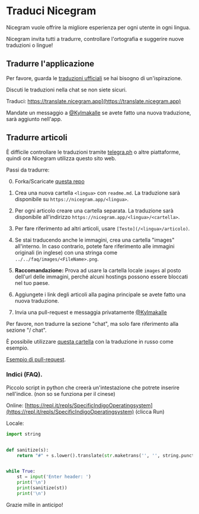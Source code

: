 # Traduci Nicegram
Nicegram vuole offrire la migliore esperienza per ogni utente in ogni lingua.

Nicegram invita tutti a tradurre, controllare l'ortografia e suggerire nuove traduzioni o lingue!

## Tradurre l'applicazione

Per favore, guarda le [traduzioni ufficiali](https://translations.telegram.org/en/ios/) se hai bisogno di un'ispirazione.

Discuti le traduzioni nella chat se non siete sicuri.

Traduci: https://translate.nicegram.app](https://translate.nicegram.app)

Mandate un messaggio a [@Kylmakalle](https://t.me/Kylmakalle) se avete fatto una nuova traduzione, sarà aggiunto nell'app.

## Tradurre articoli

È difficile controllare le traduzioni tramite [telegra.ph](https://telegra.ph) o altre piattaforme, quindi ora Nicegram utilizza questo sito web.

Passi da tradurre:


0) Forka/Scaricate [questa repo](https://github.com/nicegram/nicegram.github.io)

1) Crea una nuova cartella `<lingua>` con `readme.md`. La traduzione sarà disponibile su `https://nicegram.app/<lingua>`.

2) Per ogni articolo creare una cartella separata. La traduzione sarà disponibile all'indirizzo `https://nicegram.app/<lingua>/<cartella>`.

3) Per fare riferimento ad altri articoli, usare `[Testo](/<lingua>/articolo)`.

4) Se stai traducendo anche le immagini, crea una cartella "images" all'interno. In caso contrario, potete fare riferimento alle immagini originali (in inglese) con una stringa come `../../faq/images/<FileName>.png`.

5) **Raccomandazione:** Prova ad usare la cartella locale `images` al posto dell'url delle immagini, perché alcuni hostings possono essere bloccati nel tuo paese.

6) Aggiungete i link degli articoli alla pagina principale se avete fatto una nuova traduzione.

7) Invia una pull-request e messaggia privatamente [@Kylmakalle](https://t.me/Kylmakalle)

Per favore, non tradurre la sezione "chat", ma solo fare riferimento alla sezione "/ chat".

È possibile utilizzare [questa cartella](https://github.com/nicegram/nicegram.github.io/tree/master/ru) con la traduzione in russo come esempio.

[Esempio di pull-request](https://github.com/nicegram/nicegram.github.io/pull/1).


### Indici (FAQ).

Piccolo script in python che creerà un'intestazione che potrete inserire nell'indice. (non so se funziona per il cinese)

Online: [https://repl.it/repls/SpecificIndigoOperatingsystem](https://repl.it/repls/SpecificIndigoOperatingsystem) (clicca Run)


Locale:

```python
import string


def sanitize(s):
    return "#" + s.lower().translate(str.maketrans('', '', string.punctuation)).replace(' ', '-')


while True:
    st = input('Enter header: ')
    print('\n')
    print(sanitize(st))
    print('\n')
```


Grazie mille in anticipo!
